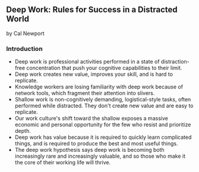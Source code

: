 ## Deep Work: Rules for Success in a Distracted World

by Cal Newport

### Introduction

* Deep work is professional activities performed in a state of distraction-free concentration that push your cognitive capabilities to their limit.
* Deep work creates new value, improves your skill, and is hard to replicate.
* Knowledge workers are losing familiarity with deep work because of network tools, which fragment their attention into slivers.
* Shallow work is non-cognitively demanding, logistical-style tasks, often performed while distracted. They don't create new value and are easy to replicate.
* Our work culture's shift toward the shallow exposes a massive economic and personal opportunity for the few who resist and prioritize depth.
* Deep work has value because it is required to quickly learn complicated things, and is required to produce the best and most useful things.
* The deep work hypothesis says deep work is becoming both increasingly rare and increasingly valuable, and so those who make it the core of their working life will thrive.